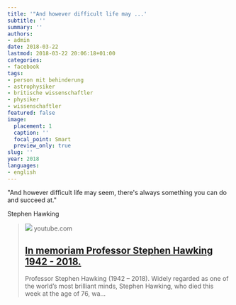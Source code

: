 ```yaml
---
title: '"And however difficult life may ...'
subtitle: ''
summary: ''
authors:
- admin
date: 2018-03-22
lastmod: 2018-03-22 20:06:18+01:00
categories:
- facebook
tags:
- person mit behinderung
- astrophysiker
- britische wissenschaftler
- physiker
- wissenschaftler
featured: false
image:
  placement: 1
  caption: ''
  focal_point: Smart
  preview_only: true
slug: ''
year: 2018
languages:
- english
---
```


"And however difficult life may seem, there's always something you can do and succeed at."

Stephen Hawking
> [![](https://i.ytimg.com/vi/ZrVVvXOIwQc/maxresdefault.jpg)](https://www.youtube.com/watch?v=ZrVVvXOIwQc)
> youtube.com
> ## [In memoriam Professor Stephen Hawking 1942 - 2018.](https://www.youtube.com/watch?v=ZrVVvXOIwQc)
>
>Professor Stephen Hawking (1942 – 2018). Widely regarded as one of the world’s most brilliant minds, Stephen Hawking, who died this week at the age of 76, wa...